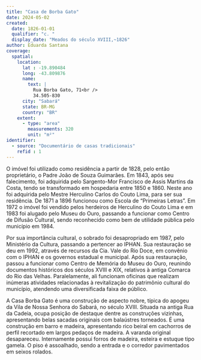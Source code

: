 ```yaml
---
title: "Casa de Borba Gato"
date: 2024-05-02
created:
  date: 1826-01-01
  qualifier: "c. "
  display_date: "Meados do século XVIII,~1826"
author: Eduarda Santana
coverage:
  spatial:
    location:
      lat : -19.890484
      long: -43.809876
      name:
        text: |
          Rua Borba Gato, 71<br />
          34.505-830
      city: "Sabará"
      state: BR-MG
      country: "BR"
    extent:
      - type: "area"
        measurements: 320
        unit: "m²"
identifier:
  - source: "Documentário de casas tradicionais"
    refid : 1
---
```


O imóvel foi utilizado como residência a partir de 1828, pelo então proprietário, o Padre João de Souza Guimarães. Em 1843, após seu falecimento, foi  adquirida pelo Sargento-Mor Francisco de Assis Martins da Costa, tendo se transformado em hospedaria entre 1850 e 1860. Neste ano foi adquirida  pelo Mestre Herculino Carlos do Couto Lima, para ser sua residência. De 1871 a 1896 funcionou como Escola de “Primeiras Letras”. Em 1972 o imóvel  foi vendido pelos herdeiros de Herculino do Couto Lima e em 1983 foi alugado pelo Museu do Ouro, passando a funcionar como Centro de Difusão  Cultural, sendo reconhecido como bem de utilidade pública pelo município em 1984.

Por sua importância cultural, o sobrado foi desapropriado em 1987, pelo Ministério da Cultura, passando a pertencer ao IPHAN. Sua restauração se deu  em 1992, através de recursos da Cia. Vale do Rio Doce, em convênio com o IPHAN e os governos estadual e municipal. Após sua restauração, passou  a funcionar como Centro de Memória do Museu do Ouro, reunindo documentos históricos dos séculos XVIII e XIX, relativos à antiga Comarca do Rio  das Velhas. Paralelamente, ali funcionam oficinas que realizam inúmeras atividades relacionadas à revitalização do patrimônio cultural do município,  atendendo uma diversificada faixa de público.

A Casa Borba Gato é uma construção de aspecto nobre, típica do apogeu da Vila de Nossa Senhora do Sabará, no século XVIII. Situada na antiga Rua  da Cadeia, ocupa posição de destaque dentre as construções vizinhas, apresentando belas sacadas originais com balaústres torneados. É uma  construção em barro e madeira, apresentando rico beiral em cachorros de perfil recortado em largos pedaços de madeira. A varanda original  desapareceu. Internamente possui forros de madeira, esteira e estuque tipo gamela. O piso é assoalhado, sendo a entrada e o corredor pavimentados  em seixos rolados.
